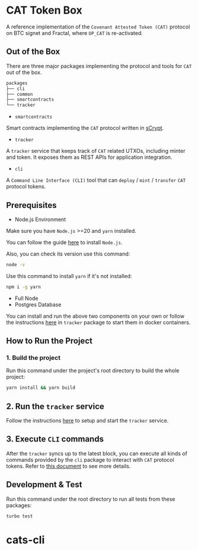 # CAT Token Box

A reference implementation of the `Covenant Attested Token (CAT)` protocol on BTC signet and Fractal, where `OP_CAT` is re-activated.


## Out of the Box

There are three major packages implementing the protocol and tools for `CAT` out of the box.

```bash
packages
├── cli
├── common
├── smartcontracts
└── tracker
```


* `smartcontracts`

Smart contracts implementing the `CAT` protocol written in [sCrypt](https://github.com/sCrypt-Inc/scrypt-ts).


* `tracker`

A `tracker` service that keeps track of `CAT` related UTXOs, including minter and token. It exposes them as REST APIs for application integration.

* `cli`

A `Command Line Interface (CLI)` tool that can `deploy` / `mint` / `transfer` `CAT` protocol tokens.

## Prerequisites

* Node.js Environment

Make sure you have `Node.js` >=20 and `yarn` installed.

You can follow the guide [here](https://nodejs.org/en/download/package-manager) to install `Node.js`.

Also, you can check its version use this command:

```bash
node -v
```

Use this command to install `yarn` if it's not installed:

```bash
npm i -g yarn
```

* Full Node
* Postgres Database

You can install and run the above two components on your own or follow the instructions [here](./packages/tracker/README.md#prerequisite) in `tracker` package to start them in docker containers.

## How to Run the Project

### 1. Build the project

Run this command under the project's root directory to build the whole project:

```bash
yarn install && yarn build
```

## 2. Run the `tracker` service

Follow the instructions [here](./packages/tracker/README.md) to setup and start the `tracker` service.

## 3. Execute `CLI` commands

After the `tracker` syncs up to the latest block, you can execute all kinds of commands provided by the `cli` package to interact with `CAT` protocol tokens. Refer to [this document](./packages/cli/README.md) to see more details.

## Development & Test

Run this command under the root directory to run all tests from these packages:

```bash
turbo test
```
# cats-cli
